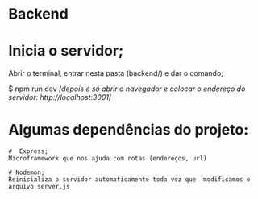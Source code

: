 # Backend

# Inicia o servidor;
Abrir o terminal, entrar nesta pasta (backend/) e dar o comando;

$ npm run dev
/*depois é só abrir o navegador e colocar o endereço do servidor: http://localhost:3001*/


# Algumas dependências do projeto:

    #  Express;
    Microframework que nos ajuda com rotas (endereços, url)

    # Nodemon;
    Reinicializa o servidor automaticamente toda vez que  modificamos o arquivo server.js